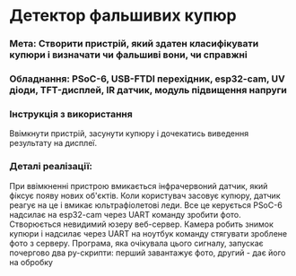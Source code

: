 # Детектор фальшивих купюр

### Мета: Створити пристрій, який здатен класифікувати купюри і визначати чи фальшиві вони, чи справжні

### Обладнання: PSoC-6, USB-FTDI перехідник, esp32-cam, UV діоди, TFT-дисплей, IR датчик, модуль підвищення напруги

### Інструкція з використання

Ввімкнути пристрій, засунути купюру і дочекатись виведення результату на дисплеї.

### Деталі реалізації:

При ввімкненні пристрою вмикається інфрачервоний датчик, який фіксує появу нових об'єктів. Коли користувач засовує купюру, датчик реагує на це і вмикає юльтрафіолетові леди. Все це керується PSoC-6 надсилає на esp32-cam через UART команду зробити фото. Створюється невидимий юзеру веб-сервер. Камера робить знимок купюри і надсилає через UART на ноутбук команду стягувати зроблене фото з серверу. Програма, яка очікувала цього сигналу, запускає почергово два py-скрипти: перший завантажує фото, другий - дає його на обробку
